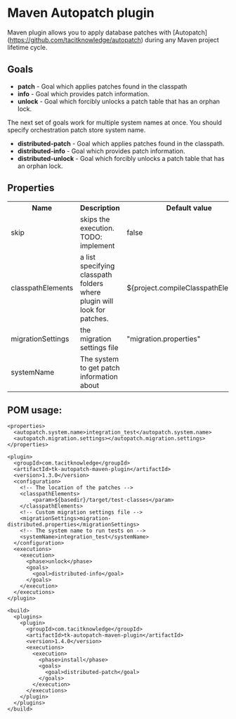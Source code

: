 Maven Autopatch plugin
======================
Maven plugin allows you to apply database patches with [Autopatch] (https://github.com/tacitknowledge/autopatch) during
any Maven project lifetime cycle.

Goals
-----

* **patch** - Goal which applies patches found in the classpath
* **info** - Goal which provides patch information.
* **unlock** -  Goal which forcibly unlocks a patch table that has an orphan lock.

The next set of goals work for multiple system names at once. You should specify orchestration patch store system name.

* **distributed-patch** - Goal which applies patches found in the classpath.
* **distributed-info** -  Goal which provides patch information.
* **distributed-unlock** - Goal which forcibly unlocks a patch table that has an orphan lock.

Properties
----------

<table>
<tr><th>Name</th><th>Description</th><th>Default value</th></tr>
<tr><td>skip</td><td>skips the execution. TODO: implement</td><td>false</td></tr>
<tr><td>classpathElements</td><td>a list specifying classpath folders where plugin will look for patches.</td>
    <td>${project.compileClasspathElements}</td></tr>
<tr><td>migrationSettings</td><td>the migration settings file</td><td>"migration.properties"</td></tr>
<tr><td>systemName</td><td>The system to get patch information about</td><td></td></tr>
</table>

POM usage:
----------

    <properties>
      <autopatch.system.name>integration_test</autopatch.system.name>
      <autopatch.migration.settings></autopatch.migration.settings>
    </properties>

    <plugin>
      <groupId>com.tacitknowledge</groupId>
      <artifactId>tk-autopatch-maven-plugin</artifactId>
      <version>1.3.0</version>
      <configuration>
        <!-- The location of the patches -->
        <classpathElements>
            <param>${basedir}/target/test-classes</param>
        </classpathElements>
        <!-- Custom migration settings file -->
        <migrationSettings>migration-distributed.properties</migrationSettings>
        <!-- The system name to run tests on -->
        <systemName>integration_test</systemName>
      </configuration>
      <executions>
        <execution>
          <phase>unlock</phase>
          <goals>
            <goal>distributed-info</goal>
          </goals>
        </execution>
      </executions>
    </plugin>

    <build>
      <plugins>
        <plugin>
          <groupId>com.tacitknowledge</groupId>
          <artifactId>tk-autopatch-maven-plugin</artifactId>
          <version>1.4.0</version>
          <executions>
            <execution>
              <phase>install</phase>
              <goals>
                <goal>distributed-patch</goal>
              </goals>
            </execution>
          </executions>
        </plugin>
      </plugins>
    </build>




